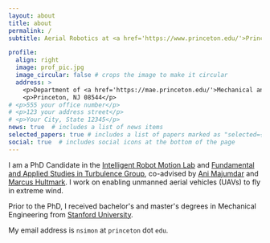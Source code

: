```yaml
---
layout: about
title: about
permalink: /
subtitle: Aerial Robotics at <a href='https://www.princeton.edu/'>Princeton University</a>.

profile:
  align: right
  image: prof_pic.jpg
  image_circular: false # crops the image to make it circular
  address: >
    <p>Department of <a href='https://mae.princeton.edu/'>Mechanical and Aerospace Engineering</a>.</p>
    <p>Princeton, NJ 08544</p>
# <p>555 your office number</p>
# <p>123 your address street</p>
# <p>Your City, State 12345</p>
news: true  # includes a list of news items
selected_papers: true # includes a list of papers marked as "selected={true}"
social: true  # includes social icons at the bottom of the page
---
```


I am a PhD Candidate in the [Intelligent Robot Motion Lab](https://irom-lab.princeton.edu/) and [Fundamental and Applied Studies in Turbulence Group](https://fluids.princeton.edu/), co-advised by [Ani Majumdar](https://irom-lab.princeton.edu/majumdar/) and [Marcus Hultmark](https://mae.princeton.edu/people/faculty/hultmark). I work on enabling unmanned aerial vehicles (UAVs) to fly in extreme wind.

Prior to the PhD, I received bachelor's and master's degrees in Mechanical Engineering from [Stanford University](https://me.stanford.edu/).

My email address is ``nsimon`` at ``princeton`` dot ``edu``.

<!-- Write your biography here. Tell the world about yourself. Link to your favorite [subreddit](http://reddit.com). You can put a picture in, too. The code is already in, just name your picture `prof_pic.jpg` and put it in the `img/` folder.

Put your address / P.O. box / other info right below your picture. You can also disable any these elements by editing `profile` property of the YAML header of your `_pages/about.md`. Edit `_bibliography/papers.bib` and Jekyll will render your [publications page](/al-folio/publications/) automatically.

Link to your social media connections, too. This theme is set up to use [Font Awesome icons](http://fortawesome.github.io/Font-Awesome/) and [Academicons](https://jpswalsh.github.io/academicons/), like the ones below. Add your Facebook, Twitter, LinkedIn, Google Scholar, or just disable all of them. -->
